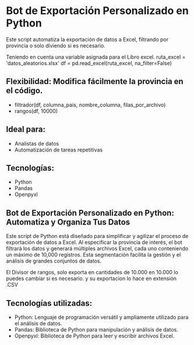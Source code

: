 # Bot de Exportación Personalizado en Python
Este script automatiza la exportación de datos a Excel, filtrando por provincia o solo diviendo si es necesario.

Teniendo en cuenta una variable asignada para el Libro excel.
ruta_excel = 'datos_aleatorios.xlsx'
df = pd.read_excel(ruta_excel, na_filter=False)

## Flexibilidad: Modifica fácilmente la provincia en el código.
- filtrador(df, columna_pais, nombre_columna, filas_por_archivo)
- rangos(df, 10000)
## Ideal para:
- Analistas de datos
- Automatización de tareas repetitivas

## Tecnologías:
- Python
- Pandas
- Openpyxl

## Bot de Exportación Personalizado en Python: Automatiza y Organiza Tus Datos

Este script de Python está diseñado para simplificar y agilizar el proceso de exportación de datos a Excel. Al especificar la provincia de interés, el bot filtrará los datos y generará múltiples archivos Excel, cada uno conteniendo un máximo de 10,000 registros. Esta segmentación facilita la gestión y el análisis de grandes conjuntos de datos.

El Divisor de rangos, solo exporta en cantidades de 10.000 en 10.000 lo puedes cambiar si es necesario. y su exportacion lo hace en extensión .CSV

## Tecnologías utilizadas:

- Python: Lenguaje de programación versátil y ampliamente utilizado para el análisis de datos.
- Pandas: Biblioteca de Python para manipulación y análisis de datos.
- Openpyxl: Biblioteca de Python para leer y escribir archivos Excel.
